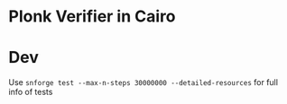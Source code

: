 # Plonk Verifier in Cairo

# Dev
Use 
```snforge test --max-n-steps 30000000 --detailed-resources```
for full info of tests